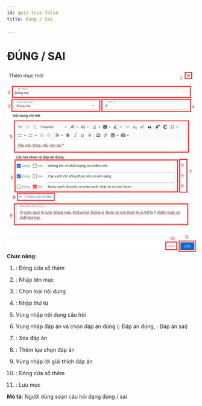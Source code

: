 ```yaml
---
id: quiz-true-false
title: Đúng / Sai

---
```


# ĐÚNG / SAI
![](../../../static/img/soan-hoc-lieu-so/quiz-true-false/dung-sai.png)
__Chức năng:__ 
1. <img src="/docs-lms-hls/img/chung/dong.png" alt="" width="30" />: Đóng cửa sổ thêm
2. <img src="/docs-lms-hls/img/chung/ten-muc.png" alt="" width="80" />: Nhập tên mục
3. <img src="/docs-lms-hls/img/soan-hoc-lieu-so/quiz-true-false/loai.png" alt="" width="90" />: Chọn loại nội dung
4. <img src="/docs-lms-hls/img/chung/thu-tu.png" alt="" width="60" />: Nhập thứ tự
5. Vùng nhập nội dung câu hỏi
6. Vùng nhập đáp án và chọn đáp án đúng
(<img src="/docs-lms-hls/img/soan-hoc-lieu-so/quiz-multiple-choice/dung.png" alt="" width="30" />: Đáp án đúng, <img src="/docs-lms-hls/img/soan-hoc-lieu-so/quiz-true-false/sai.png" alt="" width="30" />: Đáp án sai)

7. <img src="/docs-lms-hls/img/chung/xoa.png" alt="" width="30" />: Xóa đáp án
8. <img src="/docs-lms-hls/img/chung/them-dap-an.png" alt="" width="140" />: Thêm lựa chọn đáp án
9. Vùng nhập lời giải thích đáp án
10. <img src="/docs-lms-hls/img/chung/huy.png" alt="" width="40" />: Đóng cửa sổ thêm
11. <img src="/docs-lms-hls/img/chung/luu.png" alt="" width="50" />: Lưu mục  

__Mô tả:__ Người dùng soạn câu hỏi dạng đúng / sai

